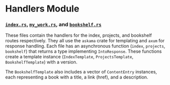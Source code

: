 # Handlers Module

### [`index.rs`](index.rs), [`my_work.rs`](my_work.rs), and [`bookshelf.rs`](bookshelf.rs)

These files contain the handlers for the index, projects, and bookshelf routes respectively. They all use the `askama`
crate for templating and `axum` for response handling. Each file has an asynchronous
function (`index`, `projects`, `bookshelf`) that returns a type implementing `IntoResponse`. These functions create a
template instance (`IndexTemplate`, `ProjectsTemplate`, `BookshelfTemplate`) with a version.

The `BookshelfTemplate` also includes a vector of `ContentEntry` instances, each representing a book with a title, a
link (href), and a description.
